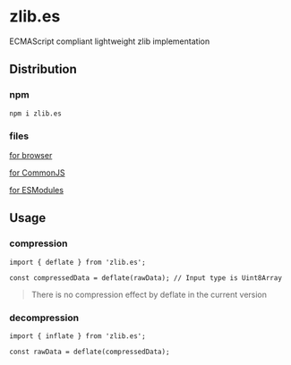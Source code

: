 # zlib.es

ECMAScript compliant lightweight zlib implementation

## Distribution

### npm

```
npm i zlib.es
```

### files

[for browser](https://github.com/zprodev/zlib.es/tree/master/dist/browser)

[for CommonJS](https://github.com/zprodev/zlib.es/tree/master/dist/cjs)

[for ESModules](https://github.com/zprodev/zlib.es/tree/master/dist/esm)

## Usage

### compression

```
import { deflate } from 'zlib.es';

const compressedData = deflate(rawData); // Input type is Uint8Array
```

> There is no compression effect by deflate in the current version

### decompression

```
import { inflate } from 'zlib.es';

const rawData = deflate(compressedData);
```
